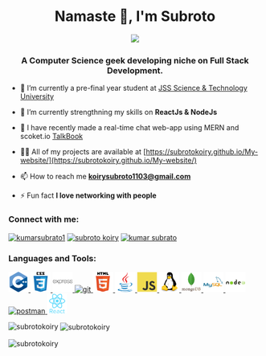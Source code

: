 <h1 align="center">Namaste 🙏, I'm Subroto</h1>
<div align="center"><img src="./subrot koiry2.png"></div>
<h3 align="center">A Computer Science geek developing niche on Full Stack Development.</h3>

- 🔭 I’m currently a pre-final year student at [JSS Science & Technology University](https://jssstuniv.in/)

- 🌱 I’m currently strengthning my skills on **ReactJs & NodeJs**

- 👯 I have recently made a real-time chat web-app using MERN and scoket.io [TalkBook](https://github.com/SUBROTOKOIRY/TalkBook)

- 👨‍💻 All of my projects are available at [https://subrotokoiry.github.io/My-website/](https://subrotokoiry.github.io/My-website/)

- 📫 How to reach me **koirysubroto1103@gmail.com**

- ⚡ Fun fact **I love networking with people**

<h3 align="left">Connect with me:</h3>
<p align="left">
<a href="https://twitter.com/kumarsubrato1" target="blank"><img align="center" src="https://raw.githubusercontent.com/rahuldkjain/github-profile-readme-generator/master/src/images/icons/Social/twitter.svg" alt="kumarsubrato1" height="30" width="40" /></a>
<a href="https://linkedin.com/in/subroto koiry" target="blank"><img align="center" src="https://raw.githubusercontent.com/rahuldkjain/github-profile-readme-generator/master/src/images/icons/Social/linked-in-alt.svg" alt="subroto koiry" height="30" width="40" /></a>
<a href="https://www.leetcode.com/kumar subrato" target="blank"><img align="center" src="https://raw.githubusercontent.com/rahuldkjain/github-profile-readme-generator/master/src/images/icons/Social/leet-code.svg" alt="kumar subrato" height="30" width="40" /></a>
</p>

<h3 align="left">Languages and Tools:</h3>
<p align="left"> <a href="https://www.w3schools.com/cpp/" target="_blank" rel="noreferrer"> <img src="https://raw.githubusercontent.com/devicons/devicon/master/icons/cplusplus/cplusplus-original.svg" alt="cplusplus" width="40" height="40"/> </a> <a href="https://www.w3schools.com/css/" target="_blank" rel="noreferrer"> <img src="https://raw.githubusercontent.com/devicons/devicon/master/icons/css3/css3-original-wordmark.svg" alt="css3" width="40" height="40"/> </a> <a href="https://expressjs.com" target="_blank" rel="noreferrer"> <img src="https://raw.githubusercontent.com/devicons/devicon/master/icons/express/express-original-wordmark.svg" alt="express" width="40" height="40"/> </a> <a href="https://git-scm.com/" target="_blank" rel="noreferrer"> <img src="https://www.vectorlogo.zone/logos/git-scm/git-scm-icon.svg" alt="git" width="40" height="40"/> </a> <a href="https://www.w3.org/html/" target="_blank" rel="noreferrer"> <img src="https://raw.githubusercontent.com/devicons/devicon/master/icons/html5/html5-original-wordmark.svg" alt="html5" width="40" height="40"/> </a> <a href="https://www.java.com" target="_blank" rel="noreferrer"> <img src="https://raw.githubusercontent.com/devicons/devicon/master/icons/java/java-original.svg" alt="java" width="40" height="40"/> </a> <a href="https://developer.mozilla.org/en-US/docs/Web/JavaScript" target="_blank" rel="noreferrer"> <img src="https://raw.githubusercontent.com/devicons/devicon/master/icons/javascript/javascript-original.svg" alt="javascript" width="40" height="40"/> </a> <a href="https://www.linux.org/" target="_blank" rel="noreferrer"> <img src="https://raw.githubusercontent.com/devicons/devicon/master/icons/linux/linux-original.svg" alt="linux" width="40" height="40"/> </a> <a href="https://www.mongodb.com/" target="_blank" rel="noreferrer"> <img src="https://raw.githubusercontent.com/devicons/devicon/master/icons/mongodb/mongodb-original-wordmark.svg" alt="mongodb" width="40" height="40"/> </a> <a href="https://www.mysql.com/" target="_blank" rel="noreferrer"> <img src="https://raw.githubusercontent.com/devicons/devicon/master/icons/mysql/mysql-original-wordmark.svg" alt="mysql" width="40" height="40"/> </a> <a href="https://nodejs.org" target="_blank" rel="noreferrer"> <img src="https://raw.githubusercontent.com/devicons/devicon/master/icons/nodejs/nodejs-original-wordmark.svg" alt="nodejs" width="40" height="40"/> </a> <a href="https://postman.com" target="_blank" rel="noreferrer"> <img src="https://www.vectorlogo.zone/logos/getpostman/getpostman-icon.svg" alt="postman" width="40" height="40"/> </a> <a href="https://reactjs.org/" target="_blank" rel="noreferrer"> <img src="https://raw.githubusercontent.com/devicons/devicon/master/icons/react/react-original-wordmark.svg" alt="react" width="40" height="40"/> </a> </p>

<p><img align="left" src="https://github-readme-stats.vercel.app/api/top-langs?username=subrotokoiry&show_icons=true&locale=en&layout=compact" alt="subrotokoiry" /></p>

<p>&nbsp;<img align="center" src="https://github-readme-stats.vercel.app/api?username=subrotokoiry&show_icons=true&locale=en" alt="subrotokoiry" /></p>

<p><img align="center" src="https://github-readme-streak-stats.herokuapp.com/?user=subrotokoiry&" alt="subrotokoiry" /></p>
